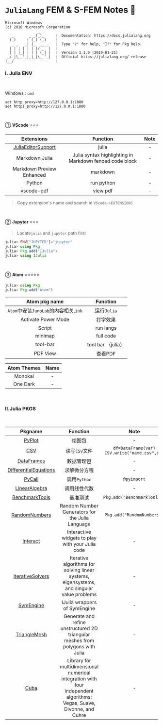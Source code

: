 # `JuliaLang` FEM & S-FEM Notes 📔


  ```shell
  Microsoft Windows
  (c) 2018 Microsoft Corporation 
                 _
     _       _ _(_)_     |  Documentation: https://docs.julialang.org
    (_)     | (_) (_)    |
     _ _   _| |_  __ _   |  Type "?" for help, "]?" for Pkg help.
    | | | | | | |/ _` |  |
    | | |_| | | | (_| |  |  Version 1.1.0 (2019-01-21)
   _/ |\__'_|_|_|\__'_|  |  Official https://julialang.org/ release
  |__/                   |
  ```

### Ⅰ. Julia ENV
<br>

Windows : `cmd`
```shell
set http_proxy=http://127.0.0.1:1080
set https_proxy=http://127.0.0.1:1080
```
<br>

① **VScode** ⭐⭐⭐

| Extensions | Function | Note |
| :------: | :------: | :------: |
|<a href="https://github.com/JuliaEditorSupport/julia-vscode" target="_blank">JuliaEditorSupport</a>| julia | - |
| Markdown Julia | Julia syntax highlighting in Markdown fenced code block | - |
| Markdown Preview Enhanced | markdown | - |
| Python | run python | - |
| vscode-pdf | view pdf | - |
> Copy extension's name and search in `VScode->EXTENSIONS`

<br>

② **Jupyter** ⭐⭐⭐
> Locate`julia` and `jupyter` path first
  ```julia
  julia> ENV["JUPYTER"]="jupyter"
  julia> using Pkg
  julia> Pkg.add("IJulia")
  julia> using IJulia
  ```
<br>

③ **Atom** ⭐⭐⭐⭐⭐
  ```julia
  julia> using Pkg
  julia> Pkg.add("Atom")
  ```
| Atom pkg name | Function |
| :------: | :------: |
| `Atom`中安装`JunoLab`的内容相关,`ink` | 运行`Julia` |
| Activate Power Mode | 打字效果 |
| Script | run langs |
| minimap | full code |
| tool-bar | tool bar （julia） |
| PDF View | 查看PDF |

| Atom Themes | Name |
| :------: | :------: |
| Monokai | - |
| One Dark | - |
<br>

### Ⅱ.Julia PKGS
<br>

| Pkgname | Function | Note |
| :------: | :------: | :------: |
| <a href="https://github.com/JuliaPy/PyPlot.jl" target="_blank">PyPlot</a> | 绘图包 | - |
| <a href="https://github.com/JuliaData/CSV.jl" target="_blank">CSV</a> | 读写`CSV`文件 | `df=DataFrame(var)`<br>`CSV.write("name.csv",df)` |
| <a href="https://github.com/JuliaData/DataFrames.jl" target="_blank">DataFrames</a> | 数据管理包 | - |
| <a href="https://github.com/JuliaDiffEq/DifferentialEquations.jl" target="_blank">DifferentialEquations</a> | 求解微分方程 | - |
| <a href="https://github.com/JuliaDiffEq/DifferentialEquations.jl" target="_blank">PyCall</a> | 调用`Python` | `@pyimport` |
| <a href="https://docs.julialang.org/en/v1/stdlib/LinearAlgebra/index.html" target="_blank">LinearAlgebra</a> | 调用线性代数 | - |
| <a href="https://github.com/JuliaCI/BenchmarkTools.jl" target="_blank">BenchmarkTools</a> | 基准测试 | `Pkg.add("BenchmarkTools")` |
| <a href="https://github.com/sunoru/RandomNumbers.jl" target="_blank">RandomNumbers</a> | Random Number Generators for the Julia Language | `Pkg.add("RandomNumbers")` |
| <a href="https://github.com/JuliaGizmos/Interact.jl" target="_blank">Interact</a> | Interactive widgets to play with your Julia code | - |
| <a href="https://github.com/JuliaMath/IterativeSolvers.jl" target="_blank">IterativeSolvers</a> | Iterative algorithms for solving linear systems, eigensystems, and singular value problems | - |
| <a href="https://github.com/symengine/SymEngine.jl" target="_blank">SymEngine</a> | IJulia wrappers of SymEngine | - |
| <a href="https://github.com/konsim83/TriangleMesh.jl" target="_blank">TriangleMesh</a> | Generate and refine unstructured 2D triangular meshes from polygons with Julia | - |
| <a href="https://github.com/giordano/Cuba.jl" target="_blank">Cuba</a> | Library for multidimensional numerical integration with four independent algorithms: Vegas, Suave, Divonne, and Cuhre | - |
